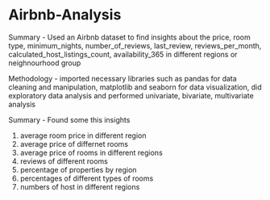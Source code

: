 # Airbnb-Analysis

Summary - Used an Airbnb dataset to find insights about the price, room type, minimum_nights, number_of_reviews, last_review, reviews_per_month, calculated_host_listings_count, availability_365 in different regions or neighnourhood group

Methodology - imported necessary libraries such as pandas for data cleaning and manipulation, matplotlib and seaborn for data visualization, did exploratory data analysis and performed univariate, bivariate, multivariate analysis

Summary - Found some this insights
1) average room price in different region
2) average price of differnet rooms
3) average price of rooms in different regions
4) reviews of different rooms
5) percentage of properties by region
6) percentages of different types of rooms
7) numbers of host in different regions
